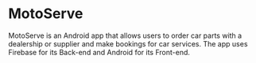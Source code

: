 # MotoServe
MotoServe is an Android app that allows users to order car parts with a dealership or supplier and make bookings for car services.
The app uses Firebase for its Back-end and Android for its Front-end.
